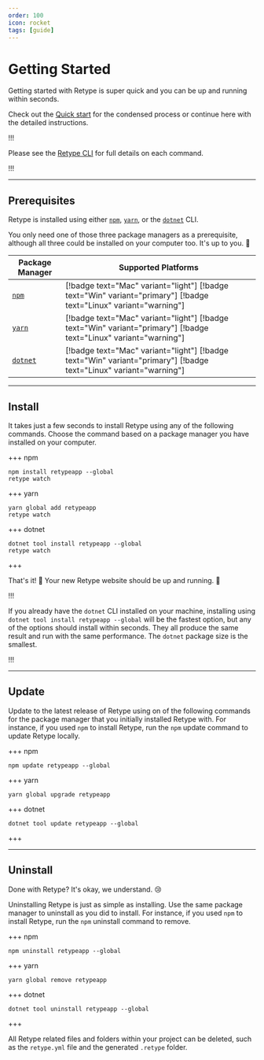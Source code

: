 ```yaml
---
order: 100
icon: rocket
tags: [guide]
---
```

# Getting Started

Getting started with Retype is super quick and you can be up and running within seconds.

Check out the [Quick start](../README.md#quick-start) for the condensed process or continue here with the detailed instructions.

!!!

Please see the [Retype CLI](cli.md) for full details on each command.

!!!

---

## Prerequisites

Retype is installed using either [`npm`](https://www.npmjs.com/get-npm), [`yarn`](https://classic.yarnpkg.com/en/docs/install/), or the [`dotnet`](https://dotnet.microsoft.com/download/dotnet-core) CLI.

You only need one of those three package managers as a prerequisite, although all three could be installed on your computer too. It's up to you. :raised_hands:

| Package Manager | Supported Platforms |
| --- | --- |
| [`npm`](https://www.npmjs.com/get-npm) | [!badge text="Mac" variant="light"] [!badge text="Win" variant="primary"] [!badge text="Linux" variant="warning"]
| [`yarn`](https://classic.yarnpkg.com/en/docs/install/) | [!badge text="Mac" variant="light"] [!badge text="Win" variant="primary"] [!badge text="Linux" variant="warning"]
| [`dotnet`](https://dotnet.microsoft.com/download/dotnet-core) | [!badge text="Mac" variant="light"] [!badge text="Win" variant="primary"] [!badge text="Linux" variant="warning"]

---

## Install

It takes just a few seconds to install Retype using any of the following commands. Choose the command based on a package manager you have installed on your computer.

+++ npm
```
npm install retypeapp --global
retype watch
```
+++ yarn
```
yarn global add retypeapp
retype watch
```
+++ dotnet
```
dotnet tool install retypeapp --global
retype watch
```
+++

That's it! :tada: Your new Retype website should be up and running. :tada:

!!!

If you already have the `dotnet` CLI installed on your machine, installing using `dotnet tool install retypeapp --global` will be the fastest option, but any of the options should install within seconds. They all produce the same result and run with the same performance. The `dotnet` package size is the smallest.

!!!

---

## Update

Update to the latest release of Retype using on of the following commands for the package manager that you initially installed Retype with. For instance, if you used `npm` to install Retype, run the `npm` update command to update Retype locally.

+++ npm
```
npm update retypeapp --global
```
+++ yarn
```
yarn global upgrade retypeapp
```
+++ dotnet
```
dotnet tool update retypeapp --global
```
+++

---

## Uninstall

Done with Retype? It's okay, we understand. :cry:

Uninstalling Retype is just as simple as installing. Use the same package manager to uninstall as you did to install. For instance, if you used `npm` to install Retype, run the `npm` uninstall command to remove.

+++ npm
```
npm uninstall retypeapp --global
```
+++ yarn
```
yarn global remove retypeapp
```
+++ dotnet
```
dotnet tool uninstall retypeapp --global
```
+++

All Retype related files and folders within your project can be deleted, such as the `retype.yml` file and the generated `.retype` folder.
